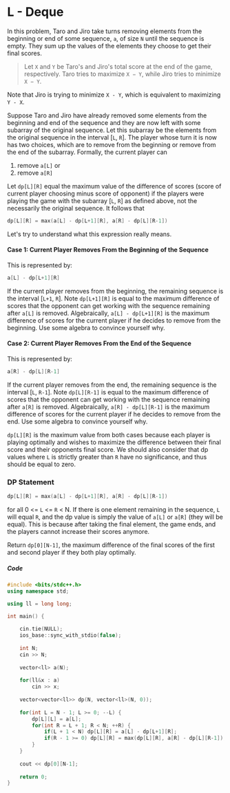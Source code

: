 # L - Deque

In this problem, Taro and Jiro take turns removing elements from the beginning or end of some sequence, `a`, of size `N` until the sequence is empty. They sum up the values of the elements they choose to get their final scores.

> Let `X` and `Y` be Taro's and Jiro's total score at the end of the game, respectively. Taro tries to maximize `X − Y`, while Jiro tries to minimize `X − Y`.

Note that Jiro is trying to minimize `X - Y`, which is equivalent to maximizing `Y - X`. 

Suppose Taro and Jiro have already removed some elements from the beginning and end of the sequence and they are now left with some subarray of the original sequence. Let this subarray be the elements from the original sequence in the interval [`L`, `R`]. The player whose turn it is now has two choices, which are to remove from the beginning or remove from the end of the subarray. Formally, the current player can 

1. remove `a[L]` or 
2. remove `a[R]`

Let `dp[L][R]` equal the maximum value of the difference of scores (score of current player choosing minus score of opponent) if the players were playing the game with the subarray [`L`, `R`] as defined above, not the necessarily the original sequence. It follows that

```cpp
dp[L][R] = max(a[L] - dp[L+1][R], a[R] - dp[L][R-1])
```

Let's try to understand what this expression really means.

#### Case 1: Current Player Removes From the Beginning of the Sequence

This is represented by:
```cpp
a[L] - dp[L+1][R]
```
If the current player removes from the beginning, the remaining sequence is the interval [`L+1`, `R`]. Note `dp[L+1][R]` is equal to the maximum difference of scores that the opponent can get working with the sequence remaining after `a[L]` is removed. Algebraically, `a[L] - dp[L+1][R]` is the maximum difference of scores for the current player if he decides to remove from the beginning. Use some algebra to convince yourself why.

#### Case 2: Current Player Removes From the End of the Sequence

This is represented by:
```cpp
a[R] - dp[L][R-1]
```
If the current player removes from the end, the remaining sequence is the interval [`L`, `R-1`]. Note `dp[L][R-1]` is equal to the maximum difference of scores that the opponent can get working with the sequence remaining after `a[R]` is removed. Algebraically, `a[R] - dp[L][R-1]` is the maximum difference of scores for the current player if he decides to remove from the end. Use some algebra to convince yourself why.  




`dp[L][R]` is the maximum value from both cases because each player is playing optimally and wishes to maximize the difference between their final score and their opponents final score. We should also consider that dp values where `L` is strictly greater than `R` have no significance, and thus should be equal to zero.

### DP Statement

```cpp
dp[L][R] = max(a[L] - dp[L+1][R], a[R] - dp[L][R-1])
```

for all 0 <= `L` <= `R` < N. If there is one element remaining in the sequence, `L` will equal `R`, and the dp value is simply the value of `a[L]` or `a[R]` (they will be equal). This is because after taking the final element, the game ends, and the players cannot increase their scores anymore.

Return `dp[0][N-1]`, the maximum difference of the final scores of the first and second player if they both play optimally.

##### Code

```cpp
#include <bits/stdc++.h>
using namespace std;

using ll = long long;

int main() {
	
	cin.tie(NULL);
	ios_base::sync_with_stdio(false);
	
	int N;
	cin >> N;
	
	vector<ll> a(N);
	
	for(ll&x : a)
		cin >> x;
		
	vector<vector<ll>> dp(N, vector<ll>(N, 0));
	
	for(int L = N - 1; L >= 0; --L) {
		dp[L][L] = a[L];
		for(int R = L + 1; R < N; ++R) {
			if(L + 1 < N) dp[L][R] = a[L] - dp[L+1][R];
			if(R - 1 >= 0) dp[L][R] = max(dp[L][R], a[R] - dp[L][R-1]);
		}
	}
	
	cout << dp[0][N-1];
	
	return 0;
}
```
